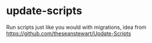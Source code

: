 # update-scripts
Run scripts just like you would with migrations, idea from https://github.com/theseanstewart/Update-Scripts
